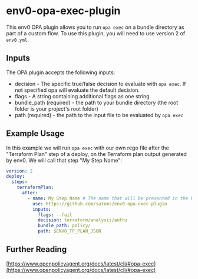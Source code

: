 # env0-opa-exec-plugin
This env0 OPA plugin allows you to run `opa exec` on a bundle directory as part of a custom flow. To use this plugin, you will need to use version 2 of `env0.yml`.
  
## Inputs

The OPA plugin accepts the following inputs:

* decision - The specific true/false decision to evaluate with `opa exec`. If not specified opa will evaluate the default decision.
* flags - A string containing additional flags as one string
* bundle_path (required) - the path to your bundle directory (the root folder is your project's root folder)
* path (required) - the path to the input file to be evaluated by `opa exec`


## Example Usage

In this example we will run `opa exec` with our own rego file after the "Terraform Plan" step of a deploy, on the Terraform plan output
generated by env0. We will call that step "My Step Name":

```yaml
version: 2
deploy:
  steps:
    terraformPlan:
      after:
        - name: My Step Name # The name that will be presented in the UI for this step
          use: https://github.com/satoms/env0-opa-exec-plugin
          inputs:
            flags: --fail
            decision: terraform/analysis/authz
            bundle_path: policy/
            path: $ENV0_TF_PLAN_JSON

```

## Further Reading

[https://www.openpolicyagent.org/docs/latest/cli/#opa-exec](https://www.openpolicyagent.org/docs/latest/cli/#opa-exec)
